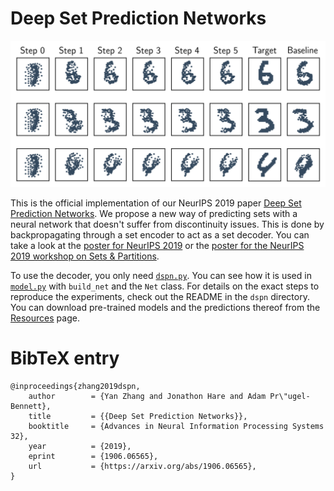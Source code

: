 # Deep Set Prediction Networks

![Overview of set optimisation on the example of CLEVR bounding box prediction](overview.png)

This is the official implementation of our NeurIPS 2019 paper [Deep Set Prediction Networks][0].
We propose a new way of predicting sets with a neural network that doesn't suffer from discontinuity issues.
This is done by backpropagating through a set encoder to act as a set decoder.
You can take a look at the [poster for NeurIPS 2019][4] or the [poster for the NeurIPS 2019 workshop on Sets & Partitions][5].

To use the decoder, you only need [`dspn.py`][1].
You can see how it is used in [`model.py`][2] with `build_net` and the `Net` class.
For details on the exact steps to reproduce the experiments, check out the README in the `dspn` directory.
You can download pre-trained models and the predictions thereof from the [Resources][3] page.

# BibTeX entry

```
@inproceedings{zhang2019dspn,
    author        = {Yan Zhang and Jonathon Hare and Adam Pr\"ugel-Bennett},
    title         = {{Deep Set Prediction Networks}},
    booktitle     = {Advances in Neural Information Processing Systems 32},
    year          = {2019},
    eprint        = {1906.06565},
    url           = {https://arxiv.org/abs/1906.06565},
}
```


[0]: https://arxiv.org/abs/1906.06565
[1]: https://github.com/Cyanogenoid/dspn/blob/master/dspn.py
[2]: https://github.com/Cyanogenoid/dspn/blob/master/dspn/model.py
[3]: https://github.com/Cyanogenoid/dspn/releases/tag/resources
[4]: https://www.cyanogenoid.com/files/dspn-poster.pdf
[5]: https://www.cyanogenoid.com/files/dspn-workshop-poster.pdf
